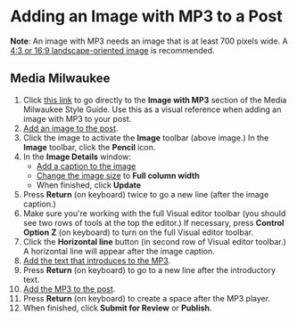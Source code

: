 # Adding an Image with MP3 to a Post

**Note**: An image with MP3 needs an image that is at least 700 pixels wide. A [4:3 or 16:9 landscape-oriented image](http://mediamilwaukee.com/style-guide) is recommended.

## Media Milwaukee

1. Click [this link](http://mediamilwaukee.com/style-guide#imagewithmp3) to go directly to the **Image with MP3** section of the Media Milwaukee Style Guide. Use this as a visual reference when adding an image with MP3 to your post.
2. [Add an image to the post](adding-an-image-to-a-post.md).
3. Click the image to activate the **Image** toolbar (above image.) In the **Image** toolbar, click the **Pencil** icon.
4. In the **Image Details** window:
   * [Add a caption to the image](adding-a-caption-and-alt-text-to-an-image.md)
   * [Change the image size](changing-the-size-of-an-image.md) to **Full column width**
   * When finished, click **Update**
5. Press **Return** (on keyboard) twice to go a new line (after the image caption.)  &#x20;
6. Make sure you're working with the full Visual editor toolbar (you should see two rows of tools at the top the editor.) If necessary, press **Control** **Option** **Z** (on keyboard) to turn on the full Visual editor toolbar.
7. Click the **Horizontal line** button (in second row of Visual editor toolbar.) A horizontal line will appear after the image caption.
8. [Add the text that introduces to the MP3](../working-with-text-and-links/working-with-content-in-the-visual-editor.md).&#x20;
9. Press **Return** (on keyboard) to go to a new line after the introductory text.
10. [Add the MP3 to the post](adding-an-mp3-to-a-post.md).&#x20;
11. Press **Return** (on keyboard) to create a space after the MP3 player.
12. When finished, click **Submit for Review** or **Publish**.
